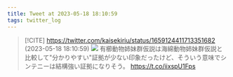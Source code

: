 ```yaml
---
title: Tweet at 2023-05-18 18:10:59
tags: twitter_log
---
```


> [!CITE] https://twitter.com/kaisekiriu/status/1659124411713351682 (2023-05-18 18:10:59)
> ![](https://twitter.com/kaisekiriu/status/1659124411713351682)
> 有櫛動物姉妹群仮説は海綿動物姉妹群仮説と比較して"分かりやすい"証拠が少ない印象だったけど、そういう意味でシンテニーは結構強い証拠になりそう。
> https://t.co/iixspU1Fps
